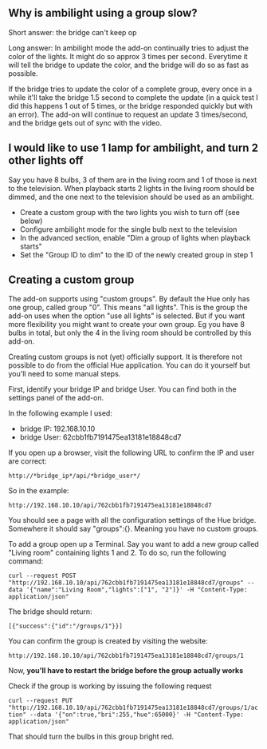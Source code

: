 Why is ambilight using a group slow?
------------------------------------

Short answer: the bridge can't keep op

Long answer: In ambilight mode the add-on continually tries to adjust the color of the lights. It might do so approx 3 times per second. Everytime it will tell the bridge to update the color, and the bridge will do so as fast as possible.

If the bridge tries to update the color of a complete group, every once in a while it'll take the bridge 1.5 second to complete the update (in a quick test I did this happens 1 out of 5 times, or the bridge responded quickly but with an error). The add-on will continue to request an update 3 times/second, and the bridge gets out of sync with the video.

I would like to use 1 lamp for ambilight, and turn 2 other lights off
---------------------------------------------------------------------

Say you have 8 bulbs, 3 of them are in the living room and 1 of those is next to the television. When playback starts 2 lights in the living room should be dimmed, and the one next to the television should be used as an ambilight.

 - Create a custom group with the two lights you wish to turn off (see below)
 - Configure ambilight mode for the single bulb next to the television
 - In the advanced section, enable "Dim a group of lights when playback starts"
 - Set the "Group ID to dim" to the ID of the newly created group in step 1

Creating a custom group
-----------------------

The add-on supports using "custom groups". By default the Hue only has one group, called group "0". This means "all lights". This is the group the add-on uses when the option "use all lights" is selected. But if you want more flexibility you might want to create your own group. Eg you have 8 bulbs in total, but only the 4 in the living room should be controlled by this add-on.

Creating custom groups is not (yet) officially support. It is therefore not possible to do from the official Hue application. You can do it yourself but you'll need to some manual steps.

First, identify your bridge IP and bridge User. You can find both in the settings panel of the add-on.

In the following example I used:
 - bridge IP: 192.168.10.10
 - bridge User: 62cbb1fb7191475ea13181e18848cd7

If you open up a browser, visit the following URL to confirm the IP and user are correct:

`http://*bridge_ip*/api/*bridge_user*/`

So in the example:

`http://192.168.10.10/api/762cbb1fb7191475ea13181e18848cd7`

You should see a page with all the configuration settings of the Hue bridge. Somewhere it should say "groups":{}. Meaning you have no custom groups.

To add a group open up a Terminal. Say you want to add a new group called "Living room" containing lights 1 and 2. To do so, run the following command:

`curl --request POST "http://192.168.10.10/api/762cbb1fb7191475ea13181e18848cd7/groups" --data '{"name":"Living Room","lights":["1", "2"]}' -H "Content-Type: application/json"`

The bridge should return:

`[{"success":{"id":"/groups/1"}}]`

You can confirm the group is created by visiting the website:

`http://192.168.10.10/api/762cbb1fb7191475ea13181e18848cd7/groups/1`

Now, **you'll have to restart the bridge before the group actually works**

Check if the group is working by issuing the following request

`curl --request PUT "http://192.168.10.10/api/762cbb1fb7191475ea13181e18848cd7/groups/1/action" --data '{"on":true,"bri":255,"hue":65000}' -H "Content-Type: application/json"`

That should turn the bulbs in this group bright red.
